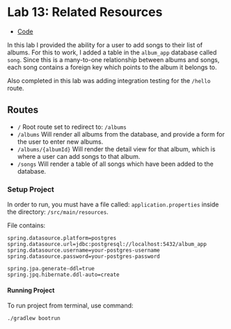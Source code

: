 # Lab 13: Related Resources

* [Code](../src/main/java)

In this lab I provided the ability for a user to add songs to their list of albums.  For this to work, I added a table in the ```album_app``` database called ```song```.  Since this is a many-to-one relationship between albums and songs, each song contains a foreign key which points to the album it belongs to.

Also completed in this lab was adding integration testing for the ```/hello``` route.

## Routes
* ```/``` Root route set to redirect to: ```/albums```
* ```/albums```  Will render all albums from the database, and provide a form for the user to enter new albums.
* ```/albums/{albumId}``` Will render the detail view for that album, which is where a user can add songs to that album.
* ```/songs``` Will render a table of all songs which have been added to the database.

### Setup Project

In order to run, you must have a file called: ```application.properties``` inside the directory: ```/src/main/resources```.

File contains:

```
spring.datasource.platform=postgres
spring.datasource.url=jdbc:postgresql://localhost:5432/album_app
spring.datasource.username=your-postgres-username
spring.datasource.password=your-postgres-password

spring.jpa.generate-ddl=true
spring.jpq.hibernate.ddl-auto=create
```

#### Running Project

To run project from terminal, use command:

```./gradlew bootrun```
